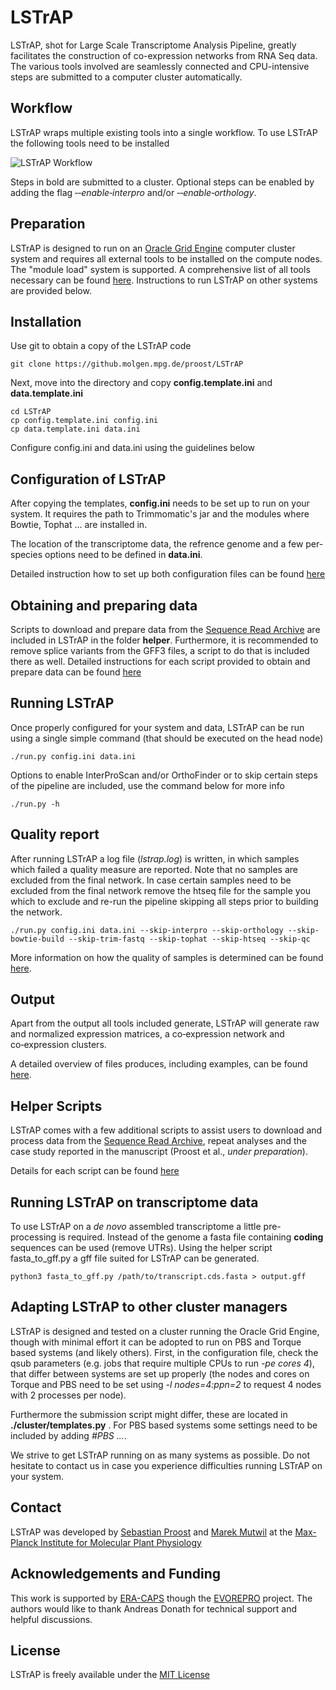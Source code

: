 # LSTrAP

LSTrAP, shot for Large Scale Transcriptome Analysis Pipeline, greatly facilitates the construction of co-expression networks from
RNA Seq data. The various tools involved are seamlessly connected and  CPU-intensive steps are submitted to a computer cluster 
automatically. 

## Workflow

LSTrAP wraps multiple existing tools into a single workflow. To use LSTrAP the following tools need to be installed

![LSTrAP Workflow](docs/images/LSTrAP_workflow.png "Steps automated by LSTrAP")

Steps in bold are submitted to a cluster. Optional steps can be enabled by adding the flag *&#8209;&#8209;enable&#8209;interpro* and/or 
*&#8209;&#8209;enable&#8209;orthology*.

## Preparation

LSTrAP is designed to run on an [Oracle Grid Engine](https://www.oracle.com/sun/index.html) computer cluster system and requires 
all external tools to be installed on the compute nodes. The "module load" system is supported. A comprehensive list of all tools 
necessary can be found  [here](docs/preparation.md). Instructions to run LSTrAP on other systems are provided below.

## Installation

Use git to obtain a copy of the LSTrAP code

    git clone https://github.molgen.mpg.de/proost/LSTrAP

Next, move into the directory and copy **config.template.ini** and **data.template.ini**

    cd LSTrAP
    cp config.template.ini config.ini
    cp data.template.ini data.ini

Configure config.ini and data.ini using the guidelines below

## Configuration of LSTrAP

After copying the templates, **config.ini** needs to be set up to run on your system. It requires the path to Trimmomatic's jar and the
modules where Bowtie, Tophat ... are installed in.

The location of the transcriptome data, the refrence genome and a few per-species options need to be defined in **data.ini**. 

Detailed instruction how to set up both configuration files can be found [here](docs/configuration.md)

## Obtaining and preparing data

Scripts to download and prepare data from the [Sequence Read Archive](https://www.ncbi.nlm.nih.gov/sra) are included in
LSTrAP in the folder **helper**. Furthermore, it is recommended to remove splice variants from the GFF3 files, a script
to do that is included there as well. Detailed instructions for each script provided to obtain and prepare data can be
found [here](docs/helper.md)

## Running LSTrAP

Once properly configured for your system and data, LSTrAP can be run using a single simple command (that should be executed on the head node)

    ./run.py config.ini data.ini

Options to enable InterProScan and/or OrthoFinder or to skip certain steps of the pipeline are included, use the command below for more info

    ./run.py -h

## Quality report

After running LSTrAP a log file (*lstrap.log*) is written, in which samples which failed a quality measure
are reported. Note that no samples are excluded from the final network. In case certain samples need to be excluded
from the final network remove the htseq file for the sample you which to exclude and re-run the pipeline skipping all
steps prior to building the network.

    ./run.py config.ini data.ini --skip-interpro --skip-orthology --skip-bowtie-build --skip-trim-fastq --skip-tophat --skip-htseq --skip-qc

More information on how the quality of samples is determined can be found [here](docs/quality.md).

## Output

Apart from the output all tools included generate, LSTrAP will generate raw and normalized expression matrices, a 
co&#8209;expression network and co&#8209;expression clusters.

A detailed overview of files produces, including examples, can be found [here](docs/example_output.md).

## Helper Scripts

LSTrAP comes with a few additional scripts to assist users to download and process data from the [Sequence Read Archive](http://www.ncbi.nlm.nih.gov/sra),
repeat analyses and the case study reported in the manuscript (Proost et al., *under preparation*).

Details for each script can be found [here](docs/helper.md)

## Running LSTrAP on transcriptome data

To use LSTrAP on a *de novo* assembled transcriptome a little pre-processing is required. Instead of the genome a fasta 
file containing **coding** sequences can be used (remove UTRs). Using the helper script fasta_to_gff.py a gff file suited
for LSTrAP can be generated.

    python3 fasta_to_gff.py /path/to/transcript.cds.fasta > output.gff
    
## Adapting LSTrAP to other cluster managers
    
LSTrAP is designed and tested on a cluster running the Oracle Grid Engine, though with minimal effort it can be adopted to run on PBS and Torque
based systems (and likely others). First, in the configuration file, check the qsub parameters (e.g. jobs that require multiple
CPUs to run *-pe cores 4*), that differ between systems are set up properly (the nodes and cores on Torque and PBS need to be 
set using *-l nodes=4:ppn=2* to request 4 nodes with 2 processes per node). 
 
Furthermore the submission script might differ, these are located in **./cluster/templates.py** . For PBS based systems some
settings need to be included by adding *#PBS ...*. 
 
We strive to get LSTrAP running on as many systems as possible. Do not hesitate to contact us in case you experience difficulties 
running LSTrAP on your system.
 
    
## Contact

LSTrAP was developed by [Sebastian Proost](mailto:proost@mpimp-golm.mpg.de) and [Marek Mutwil](mailto:mutwil@mpimp-golm.mpg.de) at the [Max-Planck Institute for Molecular Plant Physiology](http://www.mpimp-golm.mpg.de/2168/en)

## Acknowledgements and Funding

This work is supported by [ERA-CAPS](http://www.eracaps.org/) though the [EVOREPRO](http://www.evorepro.org/) project. 
The authors would like to thank Andreas Donath for technical support and helpful discussions.

## License

LSTrAP is freely available under the [MIT License](LICENSE.md)
